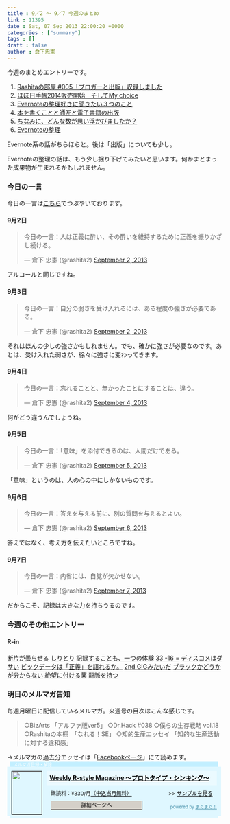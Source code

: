 ```yaml
---
title : 9／2 〜 9／7 今週のまとめ
link : 11395
date : Sat, 07 Sep 2013 22:00:20 +0000
categories : ["summary"]
tags : []
draft : false
author : 倉下忠憲
---
```


今週のまとめエントリーです。
 
<ol>
<li><a href="https://rashita.net/blog/?p=11364" target="_blank">Rashitaの部屋 #005「ブロガーと出版」収録しました</a></li>
<li><a href="https://rashita.net/blog/?p=11368" target="_blank">ほぼ日手帳2014販売開始　そしてMy choice</a></li>
<li><a href="https://rashita.net/blog/?p=11375" target="_blank">Evernoteの整理好きに聞きたい３つのこと</a></li>
<li><a href="https://rashita.net/blog/?p=11380" target="_blank">本を書くことと師匠と電子書籍の出版</a></li>
<li><a href="https://rashita.net/blog/?p=11386" target="_blank">ちなみに、どんな数が思い浮かびましたか？</a></li>
<li><a href="https://rashita.net/blog/?p=11390" target="_blank">Evernoteの整理</a></li>
</ol>

Evernote系の話がちらほらと。後は「出版」についても少し。

Evernoteの整理の話は、もう少し掘り下げてみたいと思います。何かまとまった成果物が生まれるかもしれません。

<h3>今日の一言</h3>
今日の一言は<a href="http://twitter.com/rashita2 ">こちら</a>でつぶやいております。

<h4>9月2日</h4>
<blockquote class="twitter-tweet"><p>今日の一言：人は正義に酔い、その酔いを維持するために正義を振りかざし続ける。</p>&mdash; 倉下 忠憲 (@rashita2) <a href="https://twitter.com/rashita2/statuses/374409212383612928">September 2, 2013</a></blockquote>
<script async src="//platform.twitter.com/widgets.js" charset="utf-8"></script>

アルコールと同じですね。

<h4>9月3日</h4>
<blockquote class="twitter-tweet"><p>今日の一言：自分の弱さを受け入れるには、ある程度の強さが必要である。</p>&mdash; 倉下 忠憲 (@rashita2) <a href="https://twitter.com/rashita2/statuses/374675516604702721">September 2, 2013</a></blockquote>
<script async src="//platform.twitter.com/widgets.js" charset="utf-8"></script>

それはほんの少しの強さかもしれません。でも、確かに強さが必要なのです。あとは、受け入れた弱さが、徐々に強さに変わってきます。

<h4>9月4日</h4>
<blockquote class="twitter-tweet"><p>今日の一言：忘れることと、無かったことにすることは、違う。</p>&mdash; 倉下 忠憲 (@rashita2) <a href="https://twitter.com/rashita2/statuses/375089246022815744">September 4, 2013</a></blockquote>
<script async src="//platform.twitter.com/widgets.js" charset="utf-8"></script>

何がどう違うんでしょうね。

<h4>9月5日</h4>
<blockquote class="twitter-tweet"><p>今日の一言：「意味」を添付できるのは、人間だけである。</p>&mdash; 倉下 忠憲 (@rashita2) <a href="https://twitter.com/rashita2/statuses/375452743311175680">September 5, 2013</a></blockquote>
<script async src="//platform.twitter.com/widgets.js" charset="utf-8"></script>

「意味」というのは、人の心の中にしかないものです。

<h4>9月6日</h4>
<blockquote class="twitter-tweet"><p>今日の一言：答えを与える前に、別の質問を与えるとよい。</p>&mdash; 倉下 忠憲 (@rashita2) <a href="https://twitter.com/rashita2/statuses/375771027290083328">September 6, 2013</a></blockquote>
<script async src="//platform.twitter.com/widgets.js" charset="utf-8"></script>

答えではなく、考え方を伝えたいところですね。

<h4>9月7日</h4>
<blockquote class="twitter-tweet"><p>今日の一言：内省には、自覚が欠かせない。</p>&mdash; 倉下 忠憲 (@rashita2) <a href="https://twitter.com/rashita2/statuses/376265237239840768">September 7, 2013</a></blockquote>
<script async src="//platform.twitter.com/widgets.js" charset="utf-8"></script>

だからこそ、記録は大きな力を持ちうるのです。

<h3>今週のその他エントリー</h3>
<H4>R-in</H4>
<a href="http://rashita.postach.io/post/duan-pian-gatan-raseru" target="_blank">断片が曇らせる</a>
<a href="http://rashita.postach.io/post/shiritori" target="_blank">しりとり</a>
<a href="http://rashita.postach.io/post/ji-lu-surukotomo-tsunoti-yan" target="_blank">記録することも、一つの体験</a>
<a href="http://rashita.postach.io/post/33-16" target="_blank">33 -16 =</a>
<a href="http://rashita.postach.io/post/deisukomehadasai" target="_blank">ディスコメはダサい</a>
<a href="http://rashita.postach.io/post/bitsukudetaha-zheng-yi-woyu-reruka" target="_blank">ビックデータは「正義」を語れるか。</a>
<a href="http://rashita.postach.io/post/2nd-gigmitaida" target="_blank">2nd GIGみたいだ</a>
<a href="http://rashita.postach.io/post/buratsukukadoukagafen-karanai" target="_blank">ブラックかどうかが分からない</a>
<a href="http://rashita.postach.io/post/jue-wang-nifu-keruyao" target="_blank">絶望に付ける薬</a>
<a href="http://rashita.postach.io/post/long-mo-wochi-tsu" target="_blank">龍脈を持つ</a>

<h3>明日のメルマガ告知</h3>
毎週月曜日に配信しているメルマガ。来週号の目次はこんな感じです。
<blockquote>
○BizArts 「アルファ版ver5」
○Dr.Hack #038
○僕らの生存戦略 vol.18
○Rashitaの本棚　「なれる！SE」
○知的生産エッセイ 「知的な生産活動に対する違和感」
</blockquote>
→メルマガの過去分エッセイは「<a href="http://www.facebook.com/home.php#!/rashitaportal">Facebookページ</a>」にて読めます。

<div style="width:500px;margin-bottom:20px;">
<div style="height:13px;background:url(http://img.mag2.com/mag2/common/publ/pub-form/wide_b_left_top.gif) no-repeat left top;"><div style="height:13px;background:url(http://img.mag2.com/mag2/common/publ/pub-form/wide_b_right_top.gif) no-repeat right top;"><div style="margin:0 7px;padding-left:8px; height:13px; color:#fff; background:#c2efff url(http://img.mag2.com/mag2/common/publ/pub-form/wide_b_tit.gif) no-repeat left top; font-size:10px;">メルマガ登録・解除</div></div></div>
<div style="padding:10px 0;background:#dff7ff url(http://img.mag2.com/mag2/common/publ/pub-form/wide_b_bg.gif) repeat-x;font-size:12px;"><a href="http://www.mag2.com/m/0001185133.html" style="border:none;"><img src="http://www.mag2.com/images/MagazineCover/0001185133c.gif" width="70" height="100" style="margin:0 10px; position:absolute; border:#000 1px solid;" /></a>
<div style="margin:0 10px 0 92px; position:relative; height:95px;">
<div style="padding:8px 7px; background-color: #ebfaff; font-weight:bold; font-size:14px; line-height:1.2;"><a href="http://www.mag2.com/m/0001185133.html" style="color:#000;">Weekly R-style Magazine ～プロトタイプ・シンキング～ </a></div>
<div style="padding:10px 0 0 10px;">購読料：&yen;330/月<a href="http://www.mag2.com/read/charge.html" style="color:#000;">（申込当月無料）</a><span style="position:absolute; right:10px;">&gt;&gt;&nbsp;<a href="http://www.mag2.com/sample/0001185133.html" target="_blank" style="color:#000;">サンプルを見る</a></span></div><div style="margin:10px 0 0 10px; height:20px;position:relative;"><a href="http://www.mag2.com/m/0001185133.html" style="color:#000;text-decoration:none;"><span style="padding:2px 70px;border:#404040 1px solid;border-top-color:#fff;border-left-color:#fff;background-color:#d4d0c8;text-align:center;">詳細ページへ</span></a><span style="position:absolute; right:0; bottom:0; color:#3f8ba5; font-size:10px;">powered by <a href="http://www.mag2.com/" target="_blank" style="color:#3f8ba5;">まぐまぐ！</a></span></div></div>
</div>
<div style="height:4px;background:url(http://img.mag2.com/mag2/common/publ/pub-form/wide_b_left_bot.gif) no-repeat left top;"><div style="background:url(http://img.mag2.com/mag2/common/publ/pub-form/wide_b_right_bot.gif) no-repeat right top;"><div style="margin:0 7px;padding-left:8px; height:4px; background-color:#dff7ff; font-size:1px;">&nbsp;</div></div></div>
</div>